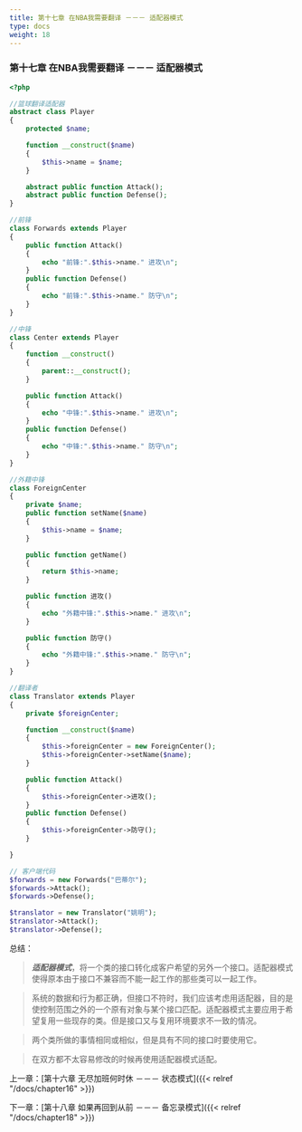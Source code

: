 ```yaml
---
title: 第十七章 在NBA我需要翻译 －－－ 适配器模式
type: docs
weight: 18
---
```


### 第十七章 在NBA我需要翻译 －－－ 适配器模式

```php
<?php 

//篮球翻译适配器
abstract class Player
{
    protected $name;

    function __construct($name)
    {
        $this->name = $name;
    }

    abstract public function Attack();
    abstract public function Defense();
}

//前锋
class Forwards extends Player
{
    public function Attack()
    {
        echo "前锋:".$this->name." 进攻\n";
    }
    public function Defense()
    {
        echo "前锋:".$this->name." 防守\n";
    }
}

//中锋
class Center extends Player
{
    function __construct()
    {
        parent::__construct();
    }

    public function Attack()
    {
        echo "中锋:".$this->name." 进攻\n";
    }
    public function Defense()
    {
        echo "中锋:".$this->name." 防守\n";
    }
}

//外籍中锋
class ForeignCenter
{
    private $name;
    public function setName($name)
    {
        $this->name = $name;
    }

    public function getName()
    {
        return $this->name;
    }

    public function 进攻()
    {
        echo "外籍中锋:".$this->name." 进攻\n";
    }

    public function 防守()
    {
        echo "外籍中锋:".$this->name." 防守\n";
    }
}

//翻译者
class Translator extends Player
{
    private $foreignCenter;

    function __construct($name)
    {
        $this->foreignCenter = new ForeignCenter();
        $this->foreignCenter->setName($name);
    }

    public function Attack()
    {
        $this->foreignCenter->进攻();
    }
    public function Defense()
    {
        $this->foreignCenter->防守();
    }

}

// 客户端代码
$forwards = new Forwards("巴蒂尔");
$forwards->Attack();
$forwards->Defense();

$translator = new Translator("姚明");
$translator->Attack();
$translator->Defense();
```

总结：

> ***适配器模式***，将一个类的接口转化成客户希望的另外一个接口。适配器模式使得原本由于接口不兼容而不能一起工作的那些类可以一起工作。

> 系统的数据和行为都正确，但接口不符时，我们应该考虑用适配器，目的是使控制范围之外的一个原有对象与某个接口匹配。适配器模式主要应用于希望复用一些现存的类。但是接口又与复用环境要求不一致的情况。

> 两个类所做的事情相同或相似，但是具有不同的接口时要使用它。

> 在双方都不太容易修改的时候再使用适配器模式适配。

上一章：[第十六章 无尽加班何时休 －－－ 状态模式]({{< relref "/docs/chapter16" >}})

下一章：[第十八章 如果再回到从前 －－－ 备忘录模式]({{< relref "/docs/chapter18" >}}) 